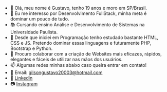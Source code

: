 - 👋 Olá, meu nome é Gustavo, tenho 19 anos e moro em SP/Brasil.
- 👀 Eu me interesso por Desenvolvimento FullStack, minha meta é dominar um pouco de tudo.
- 📚 Cursando ensino Análise e Desenvolvimento de Sistemas na Universidade Paulista.
- 🌱 Desde que iniciei em Programação tenho estudado bastante HTML, CSS e JS. Pretendo dominar essas linguagens e futuramente PHP, Bootstrap e Python.
- 💞️ Procuro colaborar com a criação de Websites mais eficazes, rápidos, elegantes e fáceis de utilizar nas mãos dos usuários.
- 📫 Algumas redes minhas abaixo caso queira entrar em contato!
- 📧 Email: gilsongustavo20003@hotmail.com
- 💼 <a href="https://www.linkedin.com/in/gilson-gustavo-gimenez-oliveira-681234203/" target="_blank">Linkedin</a>
- 📷 <a href="https://www.instagram.com/barryzin1337/" target="_blank">Instagram</a>

<!---
Barryzin1337/Barryzin1337 is a ✨ special ✨ repository because its `README.md` (this file) appears on your GitHub profile.
You can click the Preview link to take a look at your changes.
--->
